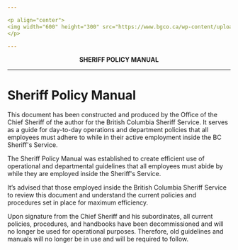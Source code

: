 ```yaml
---

<p align="center">
<img width="600" height="300" src="https://www.bgco.ca/wp-content/uploads/sites/32/2019/07/Gov-BC.png">
</p>

---
```


<p align="center">
  <b>SHERIFF POLICY MANUAL</b>
</p>

---

# Sheriff Policy Manual
This document has been constructed and produced by the Office of the Chief Sheriff of the author for the British Columbia Sheriff Service. It serves as a guide for day-to-day operations and department policies that all employees must adhere to while in their active employment inside the BC Sheriff's Service.

The Sheriff Policy Manual was established to create efficient use of operational and departmental guidelines that all employees must abide by while they are employed inside the Sheriff's Service.

It’s advised that those employed inside the British Columbia Sheriff Service to review this document and understand the current policies and procedures set in place for maximum efficiency.

Upon signature from the Chief Sheriff and his subordinates, all current policies, procedures, and handbooks have been decommissioned and will no longer be used for operational purposes. Therefore, old guidelines and manuals will no longer be in use and will be required to follow.
